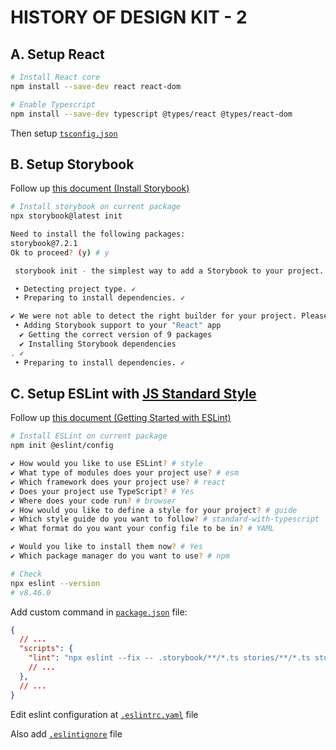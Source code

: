 # HISTORY OF DESIGN KIT - 2

## A. Setup React

```bash
# Install React core
npm install --save-dev react react-dom

# Enable Typescript
npm install --save-dev typescript @types/react @types/react-dom
```

Then setup [`tsconfig.json`](../tsconfig.json)

## B. Setup Storybook

Follow up [this document (Install Storybook)](https://storybook.js.org/docs/react/get-started/install)

```bash
# Install storybook on current package
npx storybook@latest init

Need to install the following packages:
storybook@7.2.1
Ok to proceed? (y) # y

 storybook init - the simplest way to add a Storybook to your project. 

 • Detecting project type. ✓
 • Preparing to install dependencies. ✓

✔ We were not able to detect the right builder for your project. Please select one: › # Webpack 5
 • Adding Storybook support to your "React" app
  ✔ Getting the correct version of 9 packages
  ✔ Installing Storybook dependencies
. ✓
 • Preparing to install dependencies. ✓
```

## C. Setup ESLint with [JS Standard Style](https://standardjs.com/index.html#install)

Follow up [this document (Getting Started with ESLint)](https://eslint.org/docs/latest/use/getting-started)

```bash
# Install ESLint on current package
npm init @eslint/config

✔ How would you like to use ESLint? # style
✔ What type of modules does your project use? # esm
✔ Which framework does your project use? # react
✔ Does your project use TypeScript? # Yes
✔ Where does your code run? # browser
✔ How would you like to define a style for your project? # guide
✔ Which style guide do you want to follow? # standard-with-typescript
✔ What format do you want your config file to be in? # YAML

✔ Would you like to install them now? # Yes
✔ Which package manager do you want to use? # npm

# Check
npx eslint --version
# v8.46.0
```

Add custom command in [`package.json`](../package.json) file:

```json
{
  // ...
  "scripts": {
    "lint": "npx eslint --fix -- .storybook/**/*.ts stories/**/*.ts stories/**/*.tsx",
    // ...
  },
  // ...
}
```

Edit eslint configuration at [`.eslintrc.yaml`](../.eslintrc.yaml) file

Also add [`.eslintignore`](../.eslintignore) file

